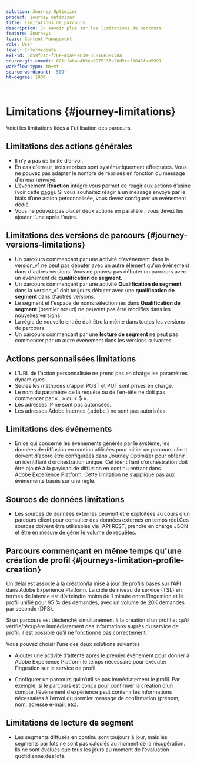 ```yaml
---
solution: Journey Optimizer
product: journey optimizer
title: Limitations de parcours
description: En savoir plus sur les limitations de parcours
feature: Journeys
topic: Content Management
role: User
level: Intermediate
exl-id: 5d59f21c-f76e-45a9-a839-55816e39758a
source-git-commit: 021cf48ab4b5ea8975135a20d5cef8846faa5991
workflow-type: tm+mt
source-wordcount: '509'
ht-degree: 100%

---
```


# Limitations {#journey-limitations}

Voici les limitations liées à l&#39;utilisation des parcours.

## Limitations des actions générales

* Il n’y a pas de limite d’envoi. 
* En cas d&#39;erreur, trois reprises sont systématiquement effectuées. Vous ne pouvez pas adapter le nombre de reprises en fonction du message d&#39;erreur renvoyé. 
* L’événement **Réaction** intégré vous permet de réagir aux actions d’usine (voir cette [page](../building-journeys/reaction-events.md)). Si vous souhaitez réagir à un message envoyé par le biais d’une action personnalisée, vous devez configurer un événement dédié. 
* Vous ne pouvez pas placer deux actions en parallèle ; vous devez les ajouter l’une après l’autre.

## Limitations des versions de parcours {#journey-versions-limitations}

* Un parcours commençant par une activité d&#39;événement dans la version_v1 ne peut pas débuter avec un autre élément qu&#39;un événement dans d&#39;autres versions. Vous ne pouvez pas débuter un parcours avec un événement de **qualification de segment**.
* Un parcours commençant par une activité **Qualification de segment** dans la version_v1 doit toujours débuter avec une **qualification de segment** dans d&#39;autres versions.
* Le segment et l&#39;espace de noms sélectionnés dans **Qualification de segment** (premier nœud) ne peuvent pas être modifiés dans les nouvelles versions.
* La règle de nouvelle entrée doit être la même dans toutes les versions de parcours.
* Un parcours commençant par une **lecture de segment** ne peut pas commencer par un autre événement dans les versions suivantes.

## Actions personnalisées  limitations

* L’URL de l’action personnalisée ne prend pas en charge les paramètres dynamiques. 
* Seules les méthodes d’appel POST et PUT sont prises en charge. 
* Le nom du paramètre de la requête ou de l’en-tête ne doit pas commencer par « . » ou « $ ». 
* Les adresses IP ne sont pas autorisées. 
* Les adresses Adobe internes (.adobe.) ne sont pas autorisées.
 

## Limitations des événements

* En ce qui concerne les événements générés par le système, les données de diffusion en continu utilisées pour initier un parcours client doivent d’abord être configurées dans Journey Optimizer pour obtenir un identifiant d’orchestration unique. Cet identifiant d’orchestration doit être ajouté à la payload de diffusion en continu entrant dans Adobe Experience Platform. Cette limitation ne s’applique pas aux événements basés sur une règle.
 

## Sources de données  limitations

* Les sources de données externes peuvent être exploitées au cours d’un parcours client pour consulter des données externes en temps réel.Ces sources doivent être utilisables via l’API REST, prendre en charge JSON et être en mesure de gérer le volume de requêtes.

## Parcours commençant en même temps qu&#39;une création de profil {#journeys-limitation-profile-creation}

Un délai est associé à la création/la mise à jour de profils basés sur l’API dans Adobe Experience Platform. La cible de niveau de service (TSL) en termes de latence est d’atteindre moins de 1 minute entre l&#39;ingestion et le profil unifié pour 95 % des demandes, avec un volume de 20K demandes par seconde (DPS).

Si un parcours est déclenché simultanément à la création d’un profil et qu’il vérifie/récupère immédiatement des informations auprès du service de profil, il est possible qu&#39;il ne fonctionne pas correctement.

Vous pouvez choisir l’une des deux solutions suivantes :

* Ajouter une activité d’attente après le premier événement pour donner à Adobe Experience Platform le temps nécessaire pour exécuter l’ingestion sur le service de profil.

* Configurer un parcours qui n’utilise pas immédiatement le profil. Par exemple, si le parcours est conçu pour confirmer la création d’un compte, l’événement d’expérience peut contenir les informations nécessaires à l’envoi du premier message de confirmation (prénom, nom, adresse e-mail, etc).

## Limitations de lecture de segment

* Les segments diffusés en continu sont toujours à jour, mais les segments par lots ne sont pas calculés au moment de la récupération. Ils ne sont évalués que tous les jours au moment de l’évaluation quotidienne des lots.
